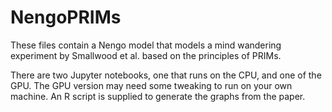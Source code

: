 # NengoPRIMs

These files contain a Nengo model that models a mind wandering experiment by Smallwood et al. based on the principles
of PRIMs.

There are two Jupyter notebooks, one that runs on the CPU, and one of the GPU. The GPU version may
need some tweaking to run on your own machine. An R script is supplied to generate the graphs from the paper.
